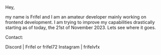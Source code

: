Hey,

my name is Frifel and I am an amateur developer mainly working on frontend development. I am trying to improve my capabilities drastically starting as of today, the 21st of November 2023. Lets see where it goes.

Contact:

Discord | Frifel or frifel72
Instagram | frifelvfx

<!---
FrifelOG/FrifelOG is a ✨ special ✨ repository because its `README.md` (this file) appears on your GitHub profile.
You can click the Preview link to take a look at your changes.
--->
